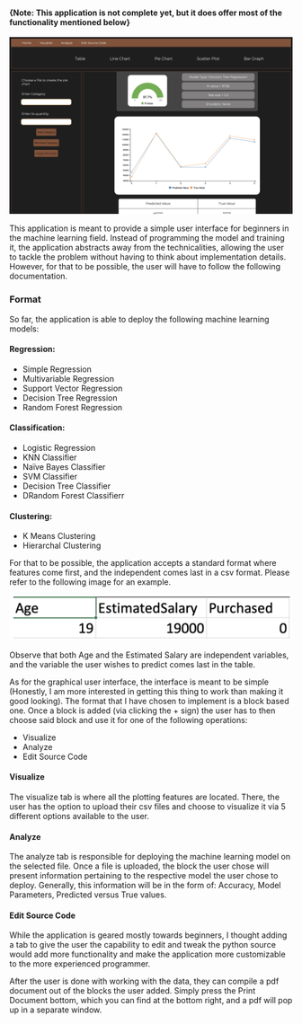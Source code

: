 <h4> {Note: This application is not complete yet, but it does offer most of the functionality mentioned below} </h4> 
<img src="interface.png"/>
<p>
This application is meant to provide a simple user interface for beginners in the machine learning field.
Instead of programming the model and training it, the application abstracts away from the technicalities, allowing the user to
tackle the problem without having to think about implementation details. However, for that to be possible, the user will have to follow the
following documentation.
</p>

<h3> Format </h3>
<p>So far, the application is able to deploy the following machine learning models:</p>
<h4> Regression: </h4>
<ul>
<li>Simple Regression</li>
<li>Multivariable Regression</li>
<li>Support Vector Regression</li>
<li>Decision Tree Regression</li>
<li>Random Forest Regression</li>
</ul>
<h4> Classification: </h4>
<ul>
<li>Logistic Regression</li>
<li> KNN Classifier</li>
<li>Naïve Bayes Classifier</li>
<li>SVM Classifier</li>
<li>Decision Tree Classifier</li>
<li>DRandom Forest Classifierr</li>
</ul>
<h4> Clustering: </h4>
<ul>
<li>K Means Clustering</li>
<li>Hierarchal Clustering</li>
</ul>
<p>For that to be possible, the application accepts a standard format where features come first, and the
independent comes last in a csv format. Please refer to the following image for an example.</p>
<img src="example.png"/>
<p>Observe that both Age and the Estimated Salary are independent variables, and the variable the user wishes to predict comes last in the table.</p>
<p>As for the graphical user interface, the interface is meant to be simple
(Honestly, I am more interested in getting this thing to work than making it good looking). The format that I have chosen to
implement is a block based one. Once a block is added (via clicking the + sign) the user has to then choose said block and use it for one of the
following operations:</p>
<ul>
<li> Visualize </li>
<li> Analyze </li>
<li> Edit Source Code</li>
</ul>
<h4>Visualize</h4>
<p>The visualize tab is where all the plotting features are located. There, the user has the
option to upload their csv files and choose to visualize it via 5 different options available to the user. </p>
 
<h4>Analyze</h4>
<p>The analyze tab is responsible for deploying the machine learning model on the selected file.
Once a file is uploaded, the block the user chose will present information pertaining to the respective model the user
chose to deploy. Generally, this information will be in the form of: Accuracy, Model Parameters, Predicted versus True values. </p>
 
<h4>Edit Source Code</h4>
<p>While the application is geared mostly towards beginners,
I thought adding a tab to give the user the capability to edit and tweak the python source would
add more functionality and make the application more customizable to the more experienced programmer.</p>


<p>After the user is done with working with the data, they can compile a pdf document out of the blocks
the user added. Simply press the Print Document bottom, which you can find at the bottom right, and a pdf will pop up in a separate window. </p>
